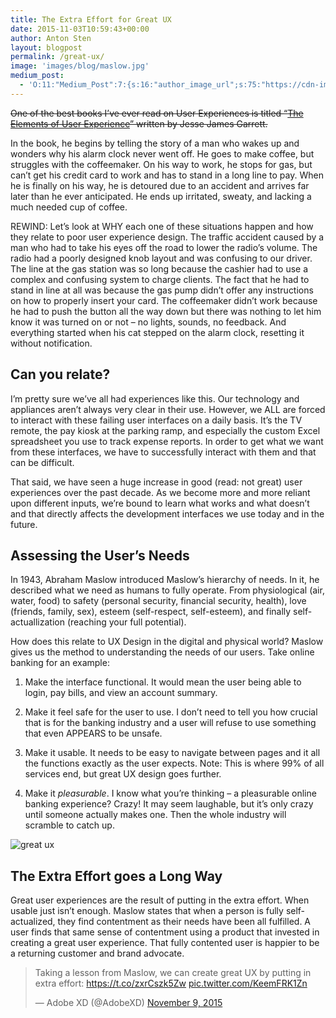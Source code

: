 ```yaml
---
title: The Extra Effort for Great UX
date: 2015-11-03T10:59:43+00:00
author: Anton Sten
layout: blogpost
permalink: /great-ux/
image: 'images/blog/maslow.jpg'
medium_post:
  - 'O:11:"Medium_Post":7:{s:16:"author_image_url";s:75:"https://cdn-images-2.medium.com/fit/c/200/200/1*sBkMGX19CG9furNqzt-uBg.jpeg";s:10:"author_url";s:29:"https://medium.com/@antonsten";s:10:"cross_link";s:3:"yes";s:2:"id";s:12:"a4f05333c99a";s:7:"license";s:19:"all-rights-reserved";s:6:"status";s:5:"draft";s:3:"url";s:42:"https://medium.com/@antonsten/a4f05333c99a";}'
---
```

~~One of the best books I’ve ever read on User Experiences is titled “<a href="http://www.jjg.net/elements/" target="_blank">The Elements of User Experience</a>” written by Jesse James Garrett.~~

In the book, he begins by telling the story of a man who wakes up and wonders why his alarm clock never went off. He goes to make coffee, but struggles with the coffeemaker. On his way to work, he stops for gas, but can’t get his credit card to work and has to stand in a long line to pay. When he is finally on his way, he is detoured due to an accident and arrives far later than he ever anticipated. He ends up irritated, sweaty, and lacking a much needed cup of coffee.

REWIND: Let’s look at WHY each one of these situations happen and how they relate to poor user experience design. The traffic accident caused by a man who had to take his eyes off the road to lower the radio’s volume. The radio had a poorly designed knob layout and was confusing to our driver. The line at the gas station was so long because the cashier had to use a complex and confusing system to charge clients. The fact that he had to stand in line at all was because the gas pump didn&#8217;t offer any instructions on how to properly insert your card. The coffeemaker didn’t work because he had to push the button all the way down but there was nothing to let him know it was turned on or not &#8211; no lights, sounds, no feedback. And everything started when his cat stepped on the alarm clock, resetting it without notification.

## Can you relate?

I’m pretty sure we’ve all had experiences like this. Our technology and appliances aren’t always very clear in their use. However, we ALL are forced to interact with these failing user interfaces on a daily basis. It’s the TV remote, the pay kiosk at the parking ramp, and especially the custom Excel spreadsheet you use to track expense reports. In order to get what we want from these interfaces, we have to successfully interact with them and that can be difficult.

That said, we have seen a huge increase in good (read: not great) user experiences over the past decade. As we become more and more reliant upon different inputs, we’re bound to learn what works and what doesn’t and that directly affects the development interfaces we use today and in the future.

## Assessing the User’s Needs

In 1943, Abraham Maslow introduced Maslow’s hierarchy of needs. In it, he described what we need as humans to fully operate. From physiological (air, water, food) to safety (personal security, financial security, health), love (friends, family, sex), esteem (self-respect, self-esteem), and finally self-actuallization (reaching your full potential).

How does this relate to UX Design in the digital and physical world? Maslow gives us the method to understanding the needs of our users. Take online banking for an example:

1. Make the interface functional. It would mean the user being able to login, pay bills, and view an account summary.

2. Make it feel safe for the user to use. I don’t need to tell you how crucial that is for the banking industry and a user will refuse to use something that even APPEARS to be unsafe.

3. Make it usable. It needs to be easy to navigate between pages and it all the functions exactly as the user expects. Note: This is where 99% of all services end, but great UX design goes further.

4. Make it _pleasurable_. I know what you’re thinking &#8211; a pleasurable online banking experience? Crazy! It may seem laughable, but it’s only crazy until someone actually makes one. Then the whole industry will scramble to catch up.

![great ux](/images/blog/maslow.jpg)

## The Extra Effort goes a Long Way

Great user experiences are the result of putting in the extra effort. When usable just isn’t enough. Maslow states that when a person is fully self-actualized, they find contentment as their needs have been all fulfilled. A user finds that same sense of contentment using a product that invested in creating a great user experience. That fully contented user is happier to be a returning customer and brand advocate.

<blockquote class="twitter-tweet" data-width="500">
  <p lang="en" dir="ltr">
    Taking a lesson from Maslow, we can create great UX by putting in extra effort: <a href="https://t.co/zxrCszk5Zw">https://t.co/zxrCszk5Zw</a> <a href="https://t.co/KeemFRK1Zn">pic.twitter.com/KeemFRK1Zn</a>
  </p>

  <p>
    &mdash; Adobe XD (@AdobeXD) <a href="https://twitter.com/AdobeXD/status/663763999465451520">November 9, 2015</a>
  </p>
</blockquote>
